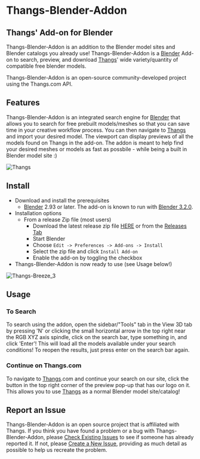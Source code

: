 # Thangs-Blender-Addon

## Thangs' Add-on for Blender

Thangs-Blender-Addon is an addition to the Blender model sites and Blender catalogs you already use! Thangs-Blender-Addon is a [Blender](http://www.blender.org) Add-on to search, preview, and download [Thangs](https://thangs.com?utm_source=blender_github&utm_medium=referral&utm_campaign=blender_github)' wide variety/quantity of compatible free blender models.

Thangs-Blender-Addon is an open-source community-developed project using the Thangs.com API.

## Features

Thangs-Blender-Addon is an integrated search engine for [Blender](http://www.blender.org) that allows you to search for free prebuilt models/meshes so that you can save time in your creative workflow process. You can then navigate to [Thangs](https://thangs.com?utm_source=blender_github&utm_medium=referral&utm_campaign=blender_github) and import your desired model. The viewport can display previews of all the models found on Thangs in the add-on. The addon is meant to help find your desired meshes or models as fast as possbile - while being a built in Blender model site :)

![Thangs](https://user-images.githubusercontent.com/105221281/183229686-0c23f295-02a0-422d-8e5a-0f75dccf313d.gif)


## Install

- Download and install the prerequisites
  - [Blender](http://www.blender.org/) 2.93 or later. The add-on is known to run with [Blender 3.2.0](https://www.blender.org/download/).
- Installation options
  - From a release Zip file (most users)
    - Download the latest release zip file [HERE](https://github.com/RandyHucker/thangs-blender-addon/releases/download/v0_1_4/thangs-blender-addon.zip) or from the [Releases Tab](/../../releases/)
    - Start Blender
    - Choose `Edit -> Preferences -> Add-ons -> Install`
    - Select the zip file and click `Install Add-on`
    - Enable the add-on by toggling the checkbox
- Thangs-Blender-Addon is now ready to use (see Usage below!)

![Thangs-Breeze_3](https://user-images.githubusercontent.com/105221281/184414452-2c7913d5-4a20-47ca-a31b-125a21067523.gif)

## Usage

### To Search

To search using the addon, open the sidebar/"Tools" tab in the View 3D tab by pressing 'N' or clicking the small horizontal arrow in the top right near the RGB XYZ axis spindle, click on the search bar, type something in, and click 'Enter'! This will load all the models available under your search conditions! To reopen the results, just press enter on the search bar again.

### Continue on Thangs.com

To navigate to [Thangs](https://thangs.com?utm_source=blender_github&utm_medium=referral&utm_campaign=blender_github).com and continue your search on our site, click the button in the top right corner of the preview pop-up that has our logo on it. This allows you to use [Thangs](https://thangs.com?utm_source=blender_github&utm_medium=referral&utm_campaign=blender_github) as a normal Blender model site/catalog!

## Report an Issue

Thangs-Blender-Addon is an open source project that is affiliated with Thangs. If you think you have found a problem or a bug with Thangs-Blender-Addon, please [Check Existing Issues](/../../issues) to see if someone has already reported it. If not, please [Create a New Issue](/../../issues/new/choose), providing as much detail as possible to help us recreate the problem.
